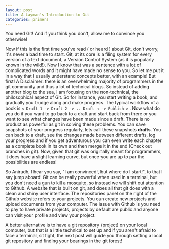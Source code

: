```yaml
---
layout: post
title: A Layman's Introduction to Git
categories: primers
---
```



<div class="message">
  You need Git! And if you think you don't, allow me to convince you otherwise!
</div>

Now if this is the first time you've read ( or heard ) about Git, don't worry, it's never a bad time to start. Git, at its core is a filing system for every version of a text document, a Version Control System (as it is popularly known in the wild!). Now I know that was a sentence with a lot of complicated words and it might have made no sense to you. So let me put it in a way that I usually understand concepts better, with an example! But first! A Disclaimer: there is an overwhelming majority of programmers in the git community and thus a lot of technical blogs. So instead of adding another blog to the sea, I am focusing on the non-technical, the philosophical aspect of Git.
So for instance, you start writing a book, and gradually you trudge along and make progress. The typical workflow of a book is `< Draft 1 -> Draft 2 -> .. Draft n -> Publish >`  . Now what do you do if you want to go back to a draft and start back from there or you want to see what changes have been made since a draft. There is no product as powerful as git in solving these problems. You can save snapshots of your progress regularly, lets call these snapshots <b>drafts</b>. You can back to a draft, see the changes made between different drafts, log your progress and if you get adventurous you can even write each chapter as a complete book in its own and then merge it in the end (Check out branches in git). Now, given that git was originally meant for programmers, it does have a slight learning curve, but once you are up to par the possibilities are endless!

So Anirudh, I hear you say, "I am convinced!, but where do I start!", to that I say jump aboard!
Git can be really powerful when used in a terminal, but you don't need a gun to kill a mosquito, so instead we will shift out attention to Github. A website that is built on git, and does all that git does with a clean and shiny user interface.
The repositories panel on the right of the Github website refers to your projects. You can create new projects and upload documents from your computer.
The issue with Github is you need to pay to have private projects, projects by default are public and anyone can visit your profile and view your project.

A better alternative is to have a git repository (project) on your local computer, but that is a little technical to set up and if you aren't afraid to face a terminal, sit tight, the next post will guide you through setting a local git repository and finding your bearings in the git forest!
